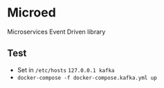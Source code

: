# Microed

Microservices Event Driven library

## Test

- Set in `/etc/hosts` `127.0.0.1 kafka`
- `docker-compose -f docker-compose.kafka.yml up`
